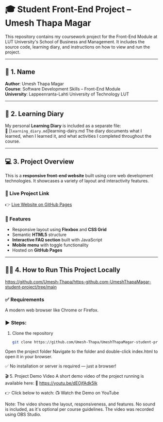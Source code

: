 # 🎓 Student Front-End Project – Umesh Thapa Magar

This repository contains my coursework project for the Front-End Module at LUT University's School of Business and Management. It includes the source code, learning diary, and instructions on how to view and run the project.

---

## 📘 1. Name  
**Author**: Umesh Thapa Magar  
**Course**: Software Development Skills – Front-End Module  
**University**: Lappeenranta-Lahti University of Technology LUT

---

## 📔 2. Learning Diary

My personal **Learning Diary** is included as a separate file:  
📄 [`learning_diary.md`]learning-dairy.md
The diary documents what I learned, when I learned it, and what activities I completed throughout the course.

---

## 💻 3. Project Overview

This is a **responsive front-end website** built using core web development technologies. It showcases a variety of layout and interactivity features.

### 🔗 Live Project Link  
👉 [Live Website on GitHub Pages]( https://umesh-thapa.github.io/https-github.com-UmeshThapaMagar-student-project/)

### 🧩 Features
- Responsive layout using **Flexbox** and **CSS Grid**
- Semantic **HTML5** structure
- **Interactive FAQ section** built with JavaScript
- **Mobile menu** with toggle functionality
- Hosted on **GitHub Pages**

---

## 🧑‍🏫 4. How to Run This Project Locally

https://github.com/Umesh-Thapa/https-github.com-UmeshThapaMagar-student-project/tree/main 

### ✅ Requirements
A modern web browser like Chrome or Firefox.

### ▶️ Steps:
1. Clone the repository  
   ```bash
   git clone https://github.com/Umesh-Thapa/UmeshThapaMagar-student-project.git

Open the project folder
Navigate to the folder and double-click index.html to open it in your browser.

✅ No installation or server is required — just a browser!



🎬 5. Project Demo Video
A short demo video of the project running is available here:
🔗 https://youtu.be/dEOjfAdk5lk 

👉 Click below to watch:
📺 Watch the Demo on YouTube

Note: The video shows the layout, responsiveness, and features. No sound is included, as it's optional per course guidelines. The video was recorded using OBS Studio.

